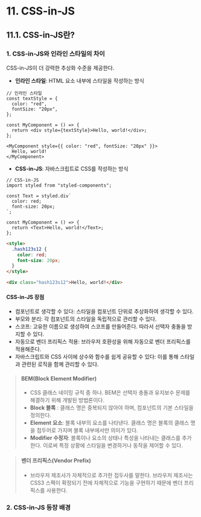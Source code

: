 # 11. CSS-in-JS

## 11.1. CSS-in-JS란?

### 1. CSS-in-JS와 인라인 스타일의 차이

CSS-in-JS이 더 강력한 추상화 수준을 제공한다.

- **인라인 스타일**: HTML 요소 내부에 스타일을 작성하는 방식

```tsx
// 인라인 스타일
const textStyle = {
  color: "red",
  fontSize: "20px",
};

const MyComponent = () => {
  return <div style={textStyle}>Hello, world!</div>;
};
```

```tsx
<MyComponent style={{ color: "red", fontSize: "20px" }}>
  Hello, world!
</MyComponent>
```

- **CSS-in-JS**: 자바스크립트로 CSS를 작성하는 방식

```tsx
// CSS-in-JS
import styled from "styled-components";

const Text = styled.div`
  color: red;
  font-size: 20px;
`;

const MyComponent = () => {
  return <Text>Hello, world!</Text>;
};
```

```html
<style>
  .hash123s12 {
    color: red;
    font-size: 20px;
  }
</style>

<div class="hash123s12">Hello, world!</div>
```

#### CSS-in-JS 장점

- 컴포넌트로 생각할 수 있다: 스타일을 컴포넌트 단위로 추상화하여 생각할 수 있다.
- 부모와 분리: 각 컴포넌트의 스타일을 독립적으로 관리할 수 있다.
- 스코프: 고유한 이름으로 생성하여 스코프를 만들어준다. 따라서 선택자 충돌을 방지할 수 있다.
- 자동으로 벤더 프리픽스 적용: 브라우저 호환성을 위해 자동으로 벤더 프리픽스를 적용해준다.
- 자바스크립트와 CSS 사이에 상수와 함수를 쉽게 공유할 수 있다: 이를 통해 스타일과 관련된 로직을 함께 관리할 수 있다.

> #### BEM(Block Element Modifier)
>
> - CSS 클래스 네이밍 규칙 중 하나. BEM은 선택자 충돌과 유지보수 문제를 해결하기 위해 개발된 방법론이다.
> - **Block 블록** : 클래스 명은 중복되지 않아야 하며, 컴포넌트의 기본 스타일을 정의한다.
> - **Element 요소**: 블록 내부의 요소를 나타낸다. 클래스 명은 블록의 클래스 명을 접두어로 가지며 블록 내부에서만 의미가 있다.
> - **Modifier 수정자**: 블록이나 요소의 상태나 특성을 나타내는 클래스를 추가한다. 이로써 특정 상황에 스타일을 변경하거나 동작을 제어할 수 있다.

> #### 벤더 프리픽스(Vendor Prefix)
>
> - 브라우저 제조사가 자체적으로 추가한 접두사를 말한다. 브라우저 제조사는 CSS3 스펙이 확정되기 전에 자체적으로 기능을 구현하기 때문에 벤더 프리픽스를 사용한다.

### 2. CSS-in-JS 등장 배경
